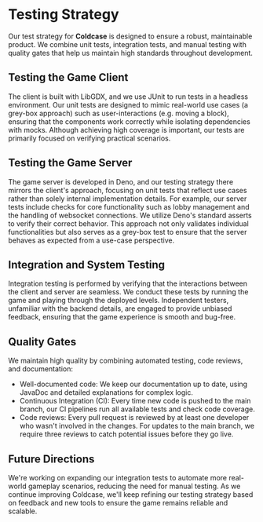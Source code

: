 # Testing Strategy

Our test strategy for **Coldcase** is designed to ensure a robust, maintainable product. We combine unit tests, integration tests, and manual testing with quality gates that help us maintain high standards throughout development.

## Testing the Game Client

The client is built with LibGDX, and we use JUnit to run tests in a headless environment. Our unit tests are designed to mimic real-world use cases (a grey-box approach) such as user-interactions (e.g. moving a block), ensuring that the components work correctly while isolating dependencies with mocks. Although achieving high coverage is important, our tests are primarily focused on verifying practical scenarios.

## Testing the Game Server

The game server is developed in Deno, and our testing strategy there mirrors the client's approach, focusing on unit tests that reflect use cases rather than solely internal implementation details. For example, our server tests include checks for core functionality such as lobby management and the handling of websocket connections. We utilize Deno's standard asserts to verify their correct behavior. This approach not only validates individual functionalities but also serves as a grey-box test to ensure that the server behaves as expected from a use-case perspective.

## Integration and System Testing

Integration testing is performed by verifying that the interactions between the client and server are seamless. We conduct these tests by running the game and playing through the deployed levels. Independent testers, unfamiliar with the backend details, are engaged to provide unbiased feedback, ensuring that the game experience is smooth and bug-free.

## Quality Gates

We maintain high quality by combining automated testing, code reviews, and documentation:

- Well-documented code: We keep our documentation up to date, using JavaDoc and detailed explanations for complex logic.
- Continuous Integration (CI): Every time new code is pushed to the main branch, our CI pipelines run all available tests and check code coverage.
- Code reviews: Every pull request is reviewed by at least one developer who wasn't involved in the changes. For updates to the main branch, we require three reviews to catch potential issues before they go live.

## Future Directions

We're working on expanding our integration tests to automate more real-world gameplay scenarios, reducing the need for manual testing. As we continue improving Coldcase, we'll keep refining our testing strategy based on feedback and new tools to ensure the game remains reliable and scalable.